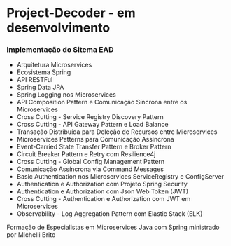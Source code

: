 # Project-Decoder - em desenvolvimento 

### Implementação  do Sitema EAD
- Arquitetura Microservices
- Ecosistema Spring
- API RESTFul
- Spring Data JPA
- Spring Logging nos Microservices
- API Composition Pattern e Comunicação Síncrona entre os Microservices
- Cross Cutting - Service Registry Discovery Pattern
- Cross Cutting - API Gateway Pattern e Load Balance
- Transação Distribuída para Deleção de Recursos entre Microservices
- Microservices Patterns para Comunicação Assíncrona
- Event-Carried State Transfer Pattern e Broker Pattern
- Circuit Breaker Pattern e Retry com Resilience4j
- Cross Cutting - Global Config Management Pattern
- Comunicação Assíncrona via Command Messages
- Basic Authentication nos Microservices ServiceRegistry e ConfigServer
- Authentication e Authorization com Projeto Spring Security
- Authentication e Authorization com Json Web Token (JWT)
- Cross Cutting - Authentication e Authorization com JWT em Microservices
- Observability - Log Aggregation Pattern com Elastic Stack (ELK)

Formação de Especialistas em Microservices Java com Spring ministrado por Michelli Brito